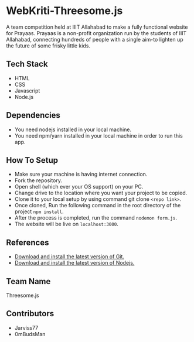 # WebKriti-Threesome.js

A team competition held at IIIT Allahabad to make a fully functional website for Prayaas. Prayaas is a non-profit organization run by the students of IIIT Allahabad, connecting hundreds of people with a single aim-to lighten up the future of some frisky little kids. 

## Tech Stack
* HTML
* CSS
* Javascript
* Node.js

## Dependencies
* You need nodejs installed in your local machine.
* You need npm/yarn installed in your local machine in order to run this app.

## How To Setup 
* Make sure your machine is having internet connection.
* Fork the repository.
* Open shell (which ever your OS support) on your PC.
* Change drive to the location where you want your project to be copied.
* Clone it to your local setup by using command git clone ```<repo link>```.
* Once cloned, Run the following command in the root directory of the project ```npm install```.
* After the process is completed, run the command ```nodemon form.js```.
* The website will be live on ```localhost:3000```.

## References
- [Download and install the latest version of Git.](https://git-scm.com/downloads)
- [Download and install the latest version of Nodejs.](https://nodejs.org/en)

## Team Name
Threesome.js

## Contributors
* Jarviss77
* 0mBudsMan
